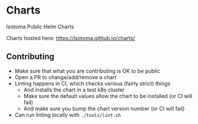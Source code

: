 # Charts

Isotoma Public Helm Charts

Charts hosted here: https://isotoma.github.io/charts/

## Contributing

- Make sure that what you are contributing is OK to be public
- Open a PR to change/add/remove a chart
- Linting happens in CI, which checks various (fairly strict) things
    - And installs the chart in a test k8s cluster
    - Make sure the default values allow the chart to be installed (or CI will fail)
    - And make sure you bump the chart version number (or CI will fail)
- Can run linting locally with `./tools/lint.sh`
